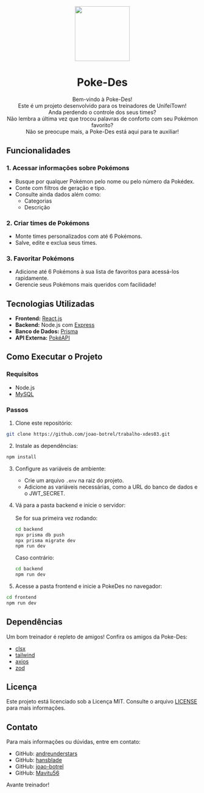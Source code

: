 <div align="center">
<img src="https://ik.imagekit.io/tkezpqj1f/pokebola.png?updatedAt=1734069385839" width="144">

<h1>Poke-Des</h1>
</div>

<div align="center">
Bem-vindo à Poke-Des!<br /> 
Este é um projeto desenvolvido para os treinadores de UnifeiTown!<br />
Anda perdendo o controle dos seus times?<br />
Não lembra a última vez que trocou palavras de conforto com seu Pokémon favorito?<br />
Não se preocupe mais, a Poke-Des está aqui para te auxiliar!
</div>

## Funcionalidades

### 1. Acessar informações sobre Pokémons
- Busque por qualquer Pokémon pelo nome ou pelo número da Pokédex.
- Conte com filtros de geração e tipo. 
- Consulte ainda dados além como:
  - Categorias
  - Descrição

### 2. Criar times de Pokémons
- Monte times personalizados com até 6 Pokémons.
- Salve, edite e exclua seus times.

### 3. Favoritar Pokémons
- Adicione até 6 Pokémons à sua lista de favoritos para acessá-los rapidamente.
- Gerencie seus Pokémons mais queridos com facilidade!

## Tecnologias Utilizadas
- **Frontend:** [React.js](https://react.dev/)
- **Backend:** Node.js com [Express](https://expressjs.com/)
- **Banco de Dados:** [Prisma](https://www.prisma.io/)
- **API Externa:** [PokéAPI](https://pokeapi.co/)

## Como Executar o Projeto

### Requisitos
- Node.js
- [MySQL](https://www.mysql.com/)

### Passos

1. Clone este repositório:
```bash
git clone https://github.com/joao-botrel/trabalho-xdes03.git
```

2. Instale as dependências:
 ```bash
 npm install
 ```

3. Configure as variáveis de ambiente:
   - Crie um arquivo `.env` na raiz do projeto.
   - Adicione as variáveis necessárias, como a URL do banco de dados e o JWT_SECRET.

4. Vá para a pasta backend e inicie o servidor:
    <br /><br />Se for sua primeira vez rodando:
   ```bash
   cd backend
   npx prisma db push
   npx prisma migrate dev
   npm run dev
   ```
    
    Caso contrário:
    ```bash
    cd backend
    npm run dev
     ```

5. Acesse a pasta frontend e inicie a PokeDes no navegador:
 ```bash
 cd frontend
 npm run dev
 ```

## Dependências
Um bom treinador é repleto de amigos! Confira os amigos da Poke-Des:
- [clsx](https://www.npmjs.com/package/clsx)
- [tailwind](https://tailwindcss.com/)
- [axios](https://axios-http.com/)
- [zod](https://zod.dev/)

## Licença
Este projeto está licenciado sob a Licença MIT. Consulte o arquivo [LICENSE](LICENSE) para mais informações.

## Contato
Para mais informações ou dúvidas, entre em contato:
- GitHub: [andreunderstars](https://github.com/andreunderstars)<br />
- GitHub: [hansblade](https://github.com/hansblade)<br />
- GitHub: [joao-botrel](https://github.com/joao-botrel)<br />
- GitHub: [Mavitu56](https://github.com/Mavitu56)<br />

Avante treinador!
